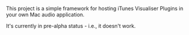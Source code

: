 This project is a simple framework for hosting iTunes Visualiser Plugins in your own Mac audio application.

It's currently in pre-alpha status - i.e., it doesn't work.